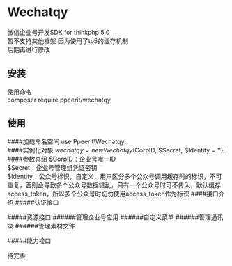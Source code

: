 # Wechatqy
微信企业号开发SDK for thinkphp 5.0<br>
暂不支持其他框架 因为使用了tp5的缓存机制<br>
后期再进行修改

## 安装
使用命令<br>
composer require ppeerit/wechatqy

## 使用
####加载命名空间
use Ppeerit\Wechatqy;<br>
####实例化对象
$wechatqy = new Wechatqy($CorpID, $Secret, $Identity = '');<br>
####参数介绍
$CorpID：企业号唯一ID<br>
$Secret：企业号管理组凭证密钥<br>
$Identity：公众号标识，自定义，用户区分多个公众号调用缓存时的标识，不可重复，否则会导致多个公众号数据错乱，只有一个公众号时可不传入，默认缓存access_token，所以多个公众号时切勿使用access_token作为标识
####接口介绍
#####认证接口

#####资源接口
######管理企业号应用
######自定义菜单
######管理通讯录
######管理素材文件

#####能力接口

待完善<br>

